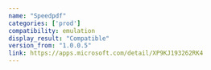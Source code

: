 ```yaml
---
name: "Speedpdf"
categories: ['prod']
compatibility: emulation
display_result: "Compatible"
version_from: "1.0.0.5"
link: https://apps.microsoft.com/detail/XP9KJ193262RK4
---
```

